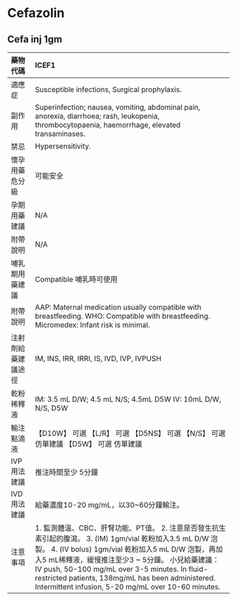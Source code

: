 # Cefazolin

## Cefa inj 1gm

| 藥物代碼 | ICEF1 |
| :--- | :--- |
| 適應症 | Susceptible infections, Surgical prophylaxis. |
| 副作用 | Superinfection; nausea, vomiting, abdominal pain, anorexia, diarrhoea; rash, leukopenia, thrombocytopaenia, haemorrhage, elevated transaminases. |
| 禁忌 | Hypersensitivity. |
| 懷孕用藥危分級 | 可能安全 |
| 孕期用藥建議 | N/A |
| 附帶說明 | N/A |
| 哺乳期用藥建議 | Compatible 哺乳時可使用 |
| 附帶說明 | AAP: Maternal medication usually compatible with breastfeeding. WHO: Compatible with breastfeeding. Micromedex: Infant risk is minimal. |
| 注射劑給藥建議途徑 | IM, INS, IRR, IRRI, IS, IVD, IVP, IVPUSH |
| 乾粉稀釋液 | IM: 3.5 mL D/W; 4.5 mL N/S; 4.5mL D5W IV: 10mL D/W, N/S, D5W |
| 輸注點滴液 | 【D10W】 可選  【L/R】 可選  【D5NS】 可選  【N/S】 可選 仿單建議  【D5W】 可選 仿單建議 |
| IVP 用法建議 | 推注時間至少 5分鐘 |
| IVD 用法建議 | 給藥濃度10-20 mg/mL，以30~60分鐘輸注。 |
| 注意事項 | 1. 監測體溫、CBC、肝腎功能、PT值。 2. 注意是否發生抗生素引起的腹瀉。 3. \(IM\) 1gm/vial 乾粉加入3.5 mL D/W 泡製。 4. \(IV bolus\) 1gm/vial 乾粉加入5 mL D/W 泡製，再加入5 mL稀釋液，緩慢推注至少3 ~ 5分鐘。 小兒給藥建議： IV push, 50-100 mg/mL over 3-5 minutes. In fluid-restricted patients, 138mg/mL has been administered.  Intermittent infusion, 5-20 mg/mL over 10-60 minutes. |

